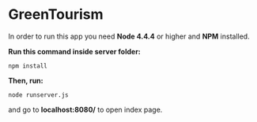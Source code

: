 # GreenTourism

In order to run this app you need **Node 4.4.4** or higher and **NPM** installed.

**Run this command inside server folder:**
```
npm install
```

**Then, run:**
```
node runserver.js
```
and go to **localhost:8080/** to open index page.
